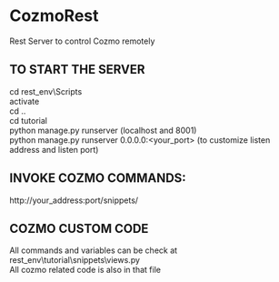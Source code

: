 # CozmoRest
Rest Server to control Cozmo remotely 

## TO START THE SERVER
  cd rest_env\Scripts <br>
  activate <br>
  cd .. <br>
  cd tutorial <br>
  python manage.py runserver (localhost and 8001) <br>
  python manage.py runserver 0.0.0.0:<your_port> (to customize listen address and listen port) <br>

## INVOKE COZMO COMMANDS:
  http://your_address:port/snippets/

## COZMO CUSTOM CODE
  All commands and variables can be check at rest_env\tutorial\snippets\views.py <br>
  All cozmo related code is also in that file


  
